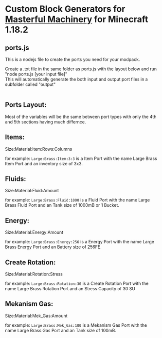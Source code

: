 # Custom Block Generators for <a href="https://www.curseforge.com/minecraft/mc-mods/masterful-machinery">Masterful Machinery</a> for Minecraft 1.18.2


## ports.js
This is a nodejs file to create the ports you need for your modpack.

Create a .txt file in the same folder as ports.js with the layout below and run "node ports.js [your input file]"  
This will automatically generate the both input and output port files in a subfolder called "output"
<br><br>
## Ports Layout:
Most of the variables will be the same between port types with only the 4th and 5th sections having much differnce.

## Items:
Size:Material:Item:Rows:Columns

for example: `Large:Brass:Item:3:3` is a Item Port with the name Large Brass Item Port and an inventory size of 3x3.

## Fluids:
Size:Material:Fluid:Amount

for example: `Large:Brass:Fluid:1000` is a Fluid Port with the name Large Brass Fluid Port and an Tank size of 1000mB or 1 Bucket.

## Energy:
Size:Material:Energy:Amount

for example: `Large:Brass:Energy:256` is a Energy Port with the name Large Brass Energy Port and an Battery size of 256FE.

## Create Rotation:
Size:Material:Rotation:Stress

for example: `Large:Brass:Rotation:30` is a Create Rotation Port with the name Large Brass Rotation Port and an Stress Capacity of 30 SU

## Mekanism Gas:
Size:Material:Mek_Gas:Amount

for example: `Large:Brass:Mek_Gas:100` is a Mekanism Gas Port with the name Large Brass Gas Port and an Tank size of 100mB.